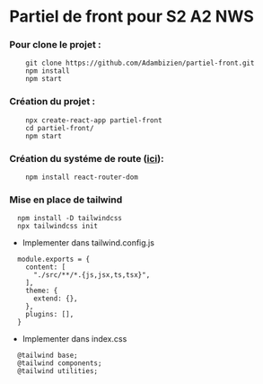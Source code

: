# Partiel de front pour S2 A2 NWS 

### Pour clone le projet : 
```
    git clone https://github.com/Adambizien/partiel-front.git
    npm install
    npm start
```
### Création du projet :
```
    npx create-react-app partiel-front
    cd partiel-front/
    npm start
```
### Création du systéme de route ([ici](https://github.com/Adambizien/partiel-front/blob/main/src/App.js)):
```
    npm install react-router-dom
```
### Mise en place de tailwind
``` 
  npm install -D tailwindcss
  npx tailwindcss init
```
 - Implementer dans tailwind.config.js
```
  module.exports = {
    content: [
      "./src/**/*.{js,jsx,ts,tsx}",
    ],
    theme: {
      extend: {},
    },
    plugins: [],
  }
``` 

- Implementer dans index.css
```
  @tailwind base;
  @tailwind components;
  @tailwind utilities;
```
